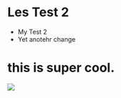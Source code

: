 # Les Test 2
- My Test 2
- Yet anotehr change
# this is super cool.

<img src="https://d33wubrfki0l68.cloudfront.net/69e55f968a6f44613384615c6a78b881bfe28bd6/42cd3/_common-resources/images/flower.svg">